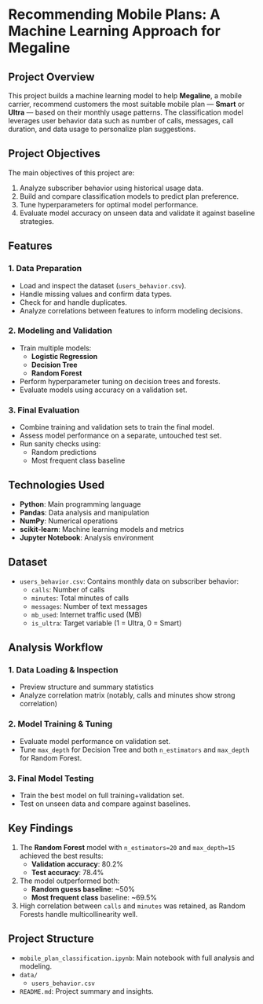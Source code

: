 # Recommending Mobile Plans: A Machine Learning Approach for Megaline

## Project Overview

This project builds a machine learning model to help **Megaline**, a mobile carrier, recommend customers the most suitable mobile plan — **Smart** or **Ultra** — based on their monthly usage patterns. The classification model leverages user behavior data such as number of calls, messages, call duration, and data usage to personalize plan suggestions.

## Project Objectives

The main objectives of this project are:
1. Analyze subscriber behavior using historical usage data.
2. Build and compare classification models to predict plan preference.
3. Tune hyperparameters for optimal model performance.
4. Evaluate model accuracy on unseen data and validate it against baseline strategies.

## Features

### 1. Data Preparation
- Load and inspect the dataset (`users_behavior.csv`).
- Handle missing values and confirm data types.
- Check for and handle duplicates.
- Analyze correlations between features to inform modeling decisions.

### 2. Modeling and Validation
- Train multiple models:
  - **Logistic Regression**
  - **Decision Tree**
  - **Random Forest**
- Perform hyperparameter tuning on decision trees and forests.
- Evaluate models using accuracy on a validation set.

### 3. Final Evaluation
- Combine training and validation sets to train the final model.
- Assess model performance on a separate, untouched test set.
- Run sanity checks using:
  - Random predictions
  - Most frequent class baseline

## Technologies Used

- **Python**: Main programming language  
- **Pandas**: Data analysis and manipulation  
- **NumPy**: Numerical operations  
- **scikit-learn**: Machine learning models and metrics  
- **Jupyter Notebook**: Analysis environment

## Dataset

- `users_behavior.csv`: Contains monthly data on subscriber behavior:
  - `calls`: Number of calls
  - `minutes`: Total minutes of calls
  - `messages`: Number of text messages
  - `mb_used`: Internet traffic used (MB)
  - `is_ultra`: Target variable (1 = Ultra, 0 = Smart)

## Analysis Workflow

### 1. Data Loading & Inspection
- Preview structure and summary statistics
- Analyze correlation matrix (notably, calls and minutes show strong correlation)

### 2. Model Training & Tuning
- Evaluate model performance on validation set.
- Tune `max_depth` for Decision Tree and both `n_estimators` and `max_depth` for Random Forest.

### 3. Final Model Testing
- Train the best model on full training+validation set.
- Test on unseen data and compare against baselines.

## Key Findings

1. The **Random Forest** model with `n_estimators=20` and `max_depth=15` achieved the best results:
   - **Validation accuracy**: 80.2%
   - **Test accuracy**: 78.4%
2. The model outperformed both:
   - **Random guess baseline**: ~50%
   - **Most frequent class** baseline: ~69.5%
3. High correlation between `calls` and `minutes` was retained, as Random Forests handle multicollinearity well.

## Project Structure

- `mobile_plan_classification.ipynb`: Main notebook with full analysis and modeling.
- `data/`
    - `users_behavior.csv`
- `README.md`: Project summary and insights.